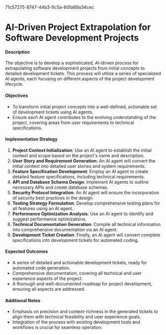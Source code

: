 71c57275-8747-44b3-9c5a-80fa69a34cec
# AI-Driven Project Extrapolation for Software Development Projects

#### Description
The objective is to develop a sophisticated, AI-driven process for extrapolating software development projects from initial concepts to detailed development tickets. This process will utilize a series of specialized AI agents, each focusing on different aspects of the project development lifecycle.

#### Objectives
- To transform initial project concepts into a well-defined, actionable set of development tickets using AI agents.
- Ensure each AI agent contributes to the evolving understanding of the project, covering areas from user requirements to technical specifications.

#### Implementation Strategy
1. **Project Context Initialization**: Use an AI agent to establish the initial context and scope based on the project's name and description.
2. **User Story and Requirement Generation**: An AI agent will convert the initial context into detailed user stories and system requirements.
3. **Feature Specification Development**: Employ an AI agent to create detailed feature specifications, including technical requirements.
4. **API and Database Schema Design**: Implement AI agents to outline necessary APIs and create database schemas.
5. **Security Protocol Integration**: An AI agent will ensure the incorporation of security best practices in the design.
6. **Testing Strategy Formulation**: Develop comprehensive testing plans for all features using an AI agent.
7. **Performance Optimization Analysis**: Use an AI agent to identify and suggest performance optimizations.
8. **Technical Documentation Generation**: Compile all technical information into comprehensive documentation via an AI agent.
9. **Development Ticket Creation**: Finally, an AI agent will convert complete specifications into development tickets for automated coding.

#### Expected Outcomes
- A series of detailed and actionable development tickets, ready for automated code generation.
- Comprehensive documentation, covering all technical and user experience aspects of the project.
- A thorough and well-documented roadmap for project development, ensuring all aspects are addressed.

#### Additional Notes
- Emphasis on precision and context-richness in the generated tickets to align them with technical feasibility and user experience goals.
- Integration of the process with existing development tools and workflows is crucial for seamless operation.
